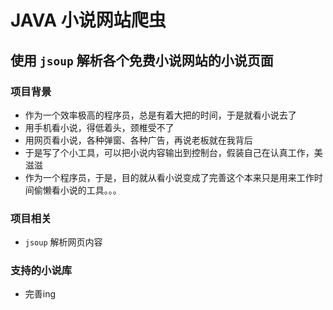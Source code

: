 # JAVA 小说网站爬虫

## 使用 `jsoup` 解析各个免费小说网站的小说页面

### 项目背景
- 作为一个效率极高的程序员，总是有着大把的时间，于是就看小说去了
- 用手机看小说，得低着头，颈椎受不了
- 用网页看小说，各种弹窗、各种广告，再说老板就在我背后
- 于是写了个小工具，可以把小说内容输出到控制台，假装自己在认真工作，美滋滋
- 作为一个程序员，于是，目的就从看小说变成了完善这个本来只是用来工作时间偷懒看小说的工具。。。

### 项目相关
- `jsoup` 解析网页内容 

### 支持的小说库
- 完善ing
